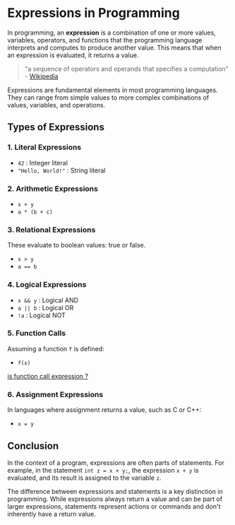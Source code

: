 # Expressions in Programming

In programming, an **expression** is a combination of one or more values, variables, operators, and functions that the programming language interprets and computes to produce another value. This means that when an expression is evaluated, it returns a value.
> "a sequence of operators and operands that specifies a computation" - [Wikipedia](https://en.wikipedia.org/wiki/Expression_(computer_science))

Expressions are fundamental elements in most programming languages. They can range from simple values to more complex combinations of values, variables, and operations.

## Types of Expressions

### 1. Literal Expressions

- `42` : Integer literal
- `"Hello, World!"` : String literal

### 2. Arithmetic Expressions

- `x + y`
- `a * (b + c)`

### 3. Relational Expressions

These evaluate to boolean values: true or false.

- `x > y`
- `a == b`

### 4. Logical Expressions

- `x && y` : Logical AND
- `a || b` : Logical OR
- `!a` : Logical NOT

### 5. Function Calls

Assuming a function `f` is defined:
- `f(x)`

[is function call expression ?](FUNCTIONCALL.md)

### 6. Assignment Expressions

In languages where assignment returns a value, such as C or C++:
- `x = y`

## Conclusion

In the context of a program, expressions are often parts of statements. For example, in the statement `int z = x + y;`, the expression `x + y` is evaluated, and its result is assigned to the variable `z`.

The difference between expressions and statements is a key distinction in programming. While expressions always return a value and can be part of larger expressions, statements represent actions or commands and don't inherently have a return value.
